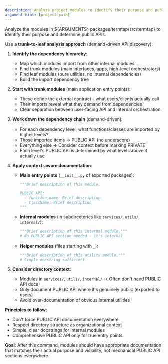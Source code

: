 ```yaml
---
description: Analyze project modules to identify their purpose and public APIs
argument-hint: [project-path]
---
```


Analyze the modules in ${ARGUMENTS:-packages/termtap/src/termtap} to identify their purpose and determine public APIs.

Use a **trunk-to-leaf analysis approach** (demand-driven API discovery):

1. **Identify the dependency hierarchy**:
   - Map which modules import from other internal modules
   - Find trunk modules (main interfaces, apps, high-level orchestrators)
   - Find leaf modules (pure utilities, no internal dependencies)
   - Build the import dependency tree

2. **Start with trunk modules** (main application entry points):
   - These define the external contract - what users/clients actually call
   - Their imports reveal what they demand from dependencies
   - Clear separation between user-facing API and internal orchestration

3. **Work down the dependency chain** (demand-driven):
   - For each dependency level, what functions/classes are imported by higher levels?
   - Those imported items → PUBLIC API (no underscore)
   - Everything else → Consider context before marking PRIVATE
   - Each level's PUBLIC API is determined by what levels above it actually use

4. **Apply context-aware documentation**:
   - **Main entry points** (`__init__.py` of exported packages):
     ```python
     """Brief description of this module.
     
     PUBLIC API:
       - function_name: Brief description
       - ClassName: Brief description
     """
     ```
   
   - **Internal modules** (in subdirectories like `services/`, `utils/`, `internal/`):
     ```python
     """Brief description of this internal module."""
     # No PUBLIC API section needed - it's internal
     ```
   
   - **Helper modules** (files starting with `_`):
     ```python
     """Brief description of this utility module."""
     # Simple docstring sufficient
     ```

5. **Consider directory context**:
   - Modules in `services/`, `utils/`, `internal/` → Often don't need PUBLIC API docs
   - Only document PUBLIC API where it's genuinely public (exported to users)
   - Avoid over-documentation of obvious internal utilities

**Principles to follow**:
- Don't force PUBLIC API documentation everywhere
- Respect directory structure as organizational context
- Simple, clear docstrings for internal modules
- Comprehensive PUBLIC API only for true entry points

**Goal**: After this command, modules should have appropriate documentation that matches their actual purpose and visibility, not mechanical PUBLIC API sections everywhere.